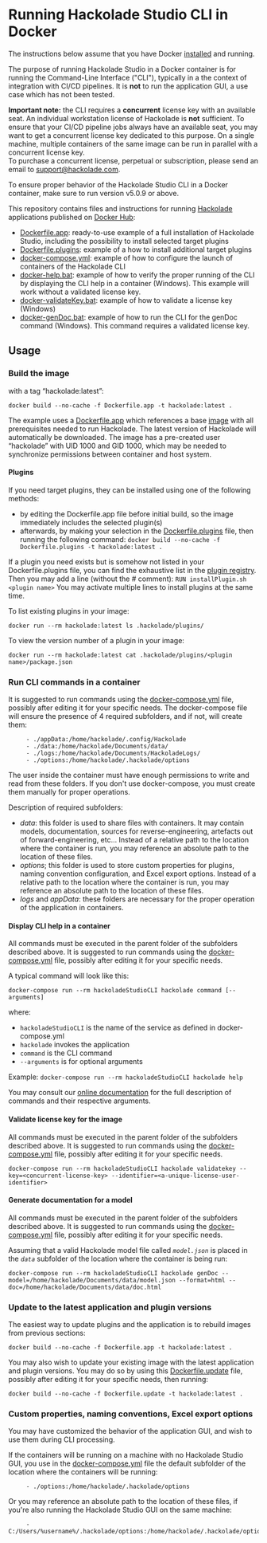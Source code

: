 # Running Hackolade Studio CLI in Docker 

The instructions below assume that you have Docker [installed](https://www.docker.com/get-started) and running.

The purpose of running Hackolade Studio in a Docker container is for running the Command-Line Interface ("CLI"), typically in a the context of integration with CI/CD pipelines.  It is **not** to run the application GUI, a use case which has not been tested.

**Important note:**  the CLI requires a **concurrent** license key with an available seat.  An individual workstation license of Hackolade is **not** sufficient.  To ensure that your CI/CD pipeline jobs always have an available seat, you may want to get a concurrent license key dedicated to this purpose.  On a single machine, multiple containers of the same image can be run in parallel with a concurrent license key.  
To purchase a concurrent license, perpetual or subscription, please send an email to support@hackolade.com. 

To ensure proper behavior of the Hackolade Studio CLI in a Docker container, make sure to run version v5.0.9 or above.



This repository contains files and instructions for running [Hackolade](https://hackolade.com) applications published on [Docker Hub](https://hub.docker.com/r/hackolade/studio):

- [Dockerfile.app](Studio/Dockerfile.app): ready-to-use example of a full installation of Hackolade Studio, including the possibility to install selected target plugins
- [Dockerfile.plugins](Studio/Dockerfile.app): example of a how to install additional target plugins
- [docker-compose.yml](Studio/Dockerfile.app): example of how to configure the launch of containers of the Hackolade CLI
- [docker-help.bat](Studio/Dockerfile.app): example of how to verify the proper running of the CLI by displaying the CLI help in a container (Windows).  This example will work without a validated license key.
- [docker-validateKey.bat](Studio/Dockerfile.app): example of how to validate a license key (Windows)
- [docker-genDoc.bat](): example of how to run the CLI for the genDoc command (Windows).  This command requires a validated license key.



## Usage

### Build the image

with a tag “hackolade:latest”:

`docker build --no-cache -f Dockerfile.app -t hackolade:latest .`

The example uses a [Dockerfile.app](Dockerfile.app) which references a base [image](https://hub.docker.com/repository/docker/hackolade/studio) with all prerequisites needed to run Hackolade.  The latest version of Hackolade will automatically be downloaded.  The image has a pre-created user “hackolade” with UID 1000 and GID 1000, which may be needed to synchronize permissions between container and host system.  



#### Plugins

If you need target plugins, they can be installed using one of the following methods:

- by editing the Dockerfile.app file before initial build, so the image immediately includes the selected plugin(s)
- afterwards, by making your selection in the [Dockerfile.plugins](Dockerfile.plugins) file, then running the following command:
  `docker build --no-cache -f Dockerfile.plugins -t hackolade:latest .`

If a plugin you need exists but is somehow not listed in your Dockerfile.plugins file, you can find the exhaustive list in the [plugin registry](https://github.com/hackolade/plugins/blob/master/pluginRegistry.json).  Then you may add a line (without the # comment): `RUN installPlugin.sh <plugin name>` You may activate multiple lines to install plugins at the same time.



To list existing plugins in your image:

`docker run --rm hackolade:latest ls .hackolade/plugins/`

To view the version number of a plugin in your image:

`docker run --rm hackolade:latest cat .hackolade/plugins/<plugin name>/package.json`



### Run CLI commands in a container

It is suggested to run commands using the [docker-compose.yml](Dockerfile.app) file, possibly after editing it for your specific needs.  The docker-compose file will ensure the presence of 4 required subfolders, and if not, will create them:

         - ./appData:/home/hackolade/.config/Hackolade
         - ./data:/home/hackolade/Documents/data/
         - ./logs:/home/hackolade/Documents/HackoladeLogs/
         - ./options:/home/hackolade/.hackolade/options

The user inside the container must have enough permissions to write and read from these folders.   If you don't use docker-compose, you must create them manually for proper operations.

Description of required subfolders:

- *data*: this folder is used to share files with containers.  It may contain models, documentation, sources for reverse-engineering, artefacts out of forward-engineering, etc...  Instead of a relative path to the location where the container is run, you may reference an absolute path to the location of these files.
- *options*; this folder is used to store custom properties for plugins, naming convention configuration, and Excel export options.  Instead of a relative path to the location where the container is run, you may reference an absolute path to the location of these files.
- *logs* and *appData*: these folders are necessary for the proper operation of the application in containers.



#### Display CLI help in a container

All commands must be executed in the parent folder of the subfolders described above.  It is suggested to run commands using the [docker-compose.yml](SDockerfile.app) file, possibly after editing it for your specific needs. 

A typical command will look like this:

`docker-compose run --rm hackoladeStudioCLI hackolade command [--arguments]`

where:

- `hackoladeStudioCLI` is the name of the service as defined in docker-compose.yml
- `hackolade` invokes the application
- `command` is the CLI command
- `--arguments` is for optional arguments

Example: `docker-compose run --rm hackoladeStudioCLI hackolade help`

You may consult our [online documentation](https://hackolade.com/help/CommandLineInterface.html) for the full description of commands and their respective arguments.



#### Validate license key for the image

All commands must be executed in the parent folder of the subfolders described above.  It is suggested to run commands using the [docker-compose.yml](Dockerfile.app) file, possibly after editing it for your specific needs. 

`docker-compose run --rm hackoladeStudioCLI hackolade validatekey --key=<concurrent-license-key> --identifier=<a-unique-license-user-identifier>`



#### Generate documentation for a model

All commands must be executed in the parent folder of the subfolders described above.  It is suggested to run commands using the [docker-compose.yml](Dockerfile.app) file, possibly after editing it for your specific needs. 

Assuming that a valid Hackolade model file called *`model.json`* is placed in the *`data`* subfolder of the location where the container is being run:

`docker-compose run --rm hackoladeStudioCLI hackolade genDoc --model=/home/hackolade/Documents/data/model.json --format=html --doc=/home/hackolade/Documents/data/doc.html`



### Update to the latest application and plugin versions

The easiest way to update plugins and the application is to rebuild images from previous sections:

`docker build --no-cache -f Dockerfile.app -t hackolade:latest .`

You may also wish to update your existing image with the latest application and plugin versions.  You may do so by using this [Dockerfile.update](Dockerfile.update) file, possibly after editing it for your specific needs, then running:

`docker build --no-cache -f Dockerfile.update -t hackolade:latest .`



### Custom properties, naming conventions, Excel export options

You may have customized the behavior of the application GUI, and wish to use them during CLI processing.  

If the containers will be running on a machine with no Hackolade Studio GUI, you use in the [docker-compose.yml](Dockerfile.app) file the default subfolder of the location where the containers will be running:

         - ./options:/home/hackolade/.hackolade/options

Or you may reference an absolute path to the location of these files, if you're also running the Hackolade Studio GUI on the same machine:

```Windows
     - C:/Users/%username%/.hackolade/options:/home/hackolade/.hackolade/options
```

